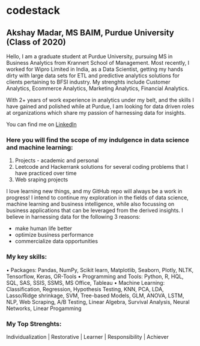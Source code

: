 # codestack

## Akshay Madar, MS BAIM, Purdue University (Class of 2020)
Hello, I am a graduate student at Purdue University, pursuing MS in Business Analytics from Krannert School of Management. Most recently, I worked for Wipro Limited in India, as a Data Scientist, getting my hands dirty with large data sets for ETL and predictive analytics solutions for clients pertaining to BFSI industry. My strenghts include Customer Analytics, Ecommerce Analytics, Marketing Analytics, Financial Analytics.

With 2+ years of work experience in analytics under my belt, and the skills I have gained and polished while at Purdue, I am looking for data driven roles at organizations which share my passion of harnessing data for insights. 

You can find me on [LinkedIn](https://www.linkedin.com/in/akshay-madar-4b1871113/)

### Here you will find the scope of my indulgence in data science and machine learning:

  1) Projects - academic and personal
  2) Leetcode and Hackerrank solutions for several coding problems that I have practiced over time
  3) Web sraping projects

I love learning new things, and my GitHub repo will always be a work in progress! I intend to continue my exploration in the fields of data science, machine learning and business intelligence, while also focussing on business applications that can be leveraged from the derived insights. I believe in harnessing data for the following 3 reasons:
  - make human life better 
  - optimize business performance
  - commercialize data opportunities

### My key skills:
  • Packages: Pandas, NumPy, Scikit learn, Matplotlib, Seaborn, Plotly, NLTK, Tensorflow, Keras, OR-Tools
  • Programming and Tools: Python, R, HQL, SQL, SAS, SSIS, SSMS, MS Office, Tableau
  • Machine Learning: Classification, Regression, Hypothesis Testing, KNN, PCA, LDA, Lasso/Ridge shrinkage, SVM, Tree-based Models, GLM,      ANOVA, LSTM, NLP, Web Scraping, A/B Testing, Linear Algebra, Survival Analysis, Neural Networks, Linear Progamming

### My Top Strenghts:
Individualization | Restorative | Learner | Responsibility | Achiever

